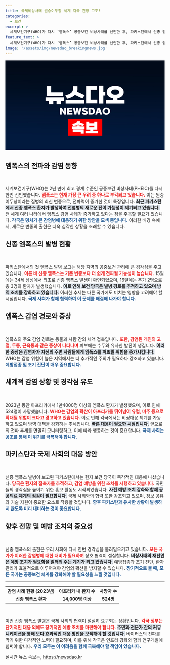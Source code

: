 ```yaml
---
title: 국제비상사태 원숭이두창 세계 각국 긴장 고조!
categories:
  - 보건
excerpt: >
  세계보건기구(WHO)가 다시 ‘엠폭스’ 공중보건 비상사태를 선언한 후, 파키스탄에서 신종 엠폭스 환자 3명이 발생했다. 전파력이 강한 변종의 확산 우려가 커지고 있다!
feature_text: >
  세계보건기구(WHO)가 다시 ‘엠폭스’ 공중보건 비상사태를 선언한 후, 파키스탄에서 신종 엠폭스 환자 3명이 발생했다. 전파력이 강한 변종의 확산 우려가 커지고 있다!
image: '/assets/img/newsdao_breakingnews.jpg'
---
```


<p><img src="/assets/img/newsdao_breakingnews.jpg" alt="koreaapp 속보" /></p>

<h2 data-ke-size="size26">엠폭스의 전파와 감염 동향</h2>

<p data-ke-size="size16">&nbsp;</p>

<p>세계보건기구(WHO)는 2년 만에 최고 경계 수준인 공중보건 비상사태(PHEIC)를 다시 한번 선언했습니다. <b><span style="color: #ee2323;">엠폭스는 현재 가장 큰 우려 중 하나로 부각되고 있습니다.</span></b> 이는 원숭이두창이라는 질병의 최신 변종으로, 전파력이 증가한 것이 특징입니다. <b><span style="background-color: #21538527;">최근 파키스탄에서 신종 엠폭스 환자가 발생하여 전염병의 새로운 전이 가능성이 제기되고 있습니다.</span></b> 전 세계 여러 나라에서 엠폭스 감염 사례가 증가하고 있다는 점을 주목할 필요가 있습니다. <b><span style="color: #1a5490;">각국은 덩치가 큰 감염병에 대응하기 위한 방안을 모색 중입니다.</span></b> 이러한 배경 속에서, 새로운 변종의 출현은 더욱 심각한 상황을 초래할 수 있습니다.</p>

<h2 data-ke-size="size26">신종 엠폭스의 발병 현황</h2>

<p data-ke-size="size16">&nbsp;</p>

<p>파키스탄에서의 첫 엠폭스 발병 보고는 해당 지역의 공중보건 관리에 큰 경각심을 주고 있습니다. <b><span style="color: #ee2323;">이른 바 신종 엠폭스는 기존 변종보다 더 쉽게 전파될 가능성이 높습니다.</span></b> 15일에는 34세 남성에서 최초로 신종 엠폭스 발생이 확인되었으며, 16일에는 추가 2명으로 총 3명의 환자가 발생했습니다. <b><span style="background-color: #21538527;">이로 인해 보건 당국은 발병 경로를 추적하고 있으며 방역 조치를 강화하고 있습니다.</span></b> 이러한 추세는 다른 국가에도 미치는 영향을 고려해야 할 시점입니다. <b><span style="color: #1a5490;">국제 사회가 함께 협력하여 이 문제를 해결해 나가야 합니다.</span></b></p>

<h2 data-ke-size="size26">엠폭스 감염 경로와 증상</h2>

<p data-ke-size="size16">&nbsp;</p>

<p>엠폭스의 주요 감염 경로는 동물과 사람 간의 체액 접촉입니다. <b><span style="color: #ee2323;">또한, 감염된 개인의 고열, 두통, 근육통과 같은 증상이 나타나며</span></b> 피부에는 수두와 유사한 발진이 생깁니다. <b><span style="background-color: #21538527;">이러한 증상은 감염자가 자신의 주변 사람들에게 엠폭스를 퍼뜨릴 위험을 증가시킵니다.</span></b> WHO는 감염 위험이 높은 지역에서는 더 추가적인 주의가 필요하다 강조하고 있습니다. <b><span style="color: #1a5490;">예방접종 및 조기 진단이 매우 중요합니다.</span></b></p>

<h2 data-ke-size="size26">세계적 감염 상황 및 경각심 유도</h2>

<p data-ke-size="size16">&nbsp;</p>

<p>2023년 동안 아프리카에서 1만4000명 이상의 엠폭스 환자가 발생했으며, 이로 인해 524명이 사망했습니다. <b><span style="color: #ee2323;">WHO는 감염의 확산이 아프리카를 뛰어넘어 유럽, 미주 등으로 확대될 위험이 크다고 경고하고 있습니다.</span></b> 이로 인해 각국에서는 비상대응 체계를 가동하고 있으며 방역 대책을 강화하는 추세입니다. <b><span style="background-color: #21538527;">빠른 대응이 필요한 시점입니다.</span></b> 앞으로의 전파 추세를 면밀히 모니터링하고, 이에 따라 행동하는 것이 중요합니다. <b><span style="color: #1a5490;">국제 사회는 공조를 통해 이 위기를 극복해야 합니다.</span></b></p>

<h2 data-ke-size="size26">파키스탄과 국제 사회의 대응 방안</h2>

<p data-ke-size="size16">&nbsp;</p>

<p>신종 엠폭스 발병이 보고된 파키스탄에서는 현지 보건 당국이 즉각적인 대응에 나섰습니다. <b><span style="color: #ee2323;">당국은 환자의 접촉자를 추적하고, 감염 예방을 위한 조치를 시행하고 있습니다.</span></b> 국민들의 경각심을 높이기 위한 홍보 활동도 시작되었습니다. <b><span style="background-color: #21538527;">사전 예방 조치 강화와 함께 공공의료 체계의 점검이 필요합니다.</span></b> 국제 사회와의 협력 또한 강조되고 있으며, 정보 공유와 기술 지원이 중요한 요소로 작용할 것입니다. <b><span style="color: #1a5490;">향후 파키스탄과 유사한 상황이 발생하지 않도록 미리 대비하는 것이 중요합니다.</span></b></p>

<h2 data-ke-size="size26">향후 전망 및 예방 조치의 중요성</h2>

<p data-ke-size="size16">&nbsp;</p>

<p>신종 엠폭스의 출현은 우리 사회에 다시 한번 경각심을 불러일으키고 있습니다. <b><span style="color: #ee2323;">모든 국가가 이러한 감염병에 대한 대비가 필요하며</span></b> 상호 협력이 절실합니다. <b><span style="background-color: #21538527;">비상사태의 재선언은 예방 조치가 필요함을 일깨워 주는 계기가 되고 있습니다.</span></b> 예방접종과 조기 진단, 환자 관리가 효율적으로 이루어져야 감염의 확산을 방지할 수 있습니다. <b><span style="color: #1a5490;">장기적으로 볼 때, 모든 국가는 공중보건 체계를 강화해야 할 필요성을 느낄 것입니다.</span></b></p>

<hr>

<table style="width: 100%; border-collapse: collapse;">
<tbody>
<tr>
<td style="text-align: center; height: 17px;"><b>감염 사례 현황 (2023년)</b></td>
<td style="text-align: center; height: 17px;"><b>아프리카 내 환자 수</b></td>
<td style="text-align: center; height: 17px;"><b>사망자 수</b></td>
</tr>
<tr>
<td style="text-align: center; height: 17px;"><b>신종 엠폭스 환자</b></td>
<td style="text-align: center; height: 17px;"><b>14,000명 이상</b></td>
<td style="text-align: center; height: 17px;"><b>524명</b></td>
</tr>
</tbody>
</table>

<p data-ke-size="size16">&nbsp;</p>

<p>이번 신종 엠폭스 발병은 국제 사회의 협력이 절실히 요구되는 상황입니다. <b><span style="color: #ee2323;">각국 정부는 단기적인 대응 외에도 장기적인 예방 조치를 마련해야 합니다.</span></b> <b><span style="background-color: #21538527;">주민과 전문가 간의 커뮤니케이션을 통해 보다 효과적인 대응 방안을 모색해야 할 것입니다.</span></b> 바이러스의 전파를 막기 위한 다각적인 노력이 필요하며, 이를 위해 각국은 인프라 강화와 함께 연구개발에 힘써야 합니다. <b><span style="color: #1a5490;">우리 모두는 이 어려움을 함께 극복해야 할 책임이 있습니다.</span></b></p>
실시간 뉴스 속보는, <a href="https://newsdao.kr" rel="dofollow">https://newsdao.kr</a>


